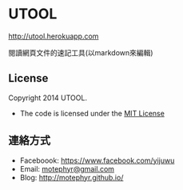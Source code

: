 UTOOL
=====
http://utool.herokuapp.com

閱讀網頁文件的速記工具(以markdown來編輯)

## License

Copyright 2014 UTOOL.

* The code is licensed under the [MIT License](http://www.opensource.org/licenses/mit-license.php)

## 連絡方式

* Faceboook: https://www.facebook.com/yijuwu
* Email:     motephyr@gmail.com
* Blog:      http://motephyr.github.io/   
